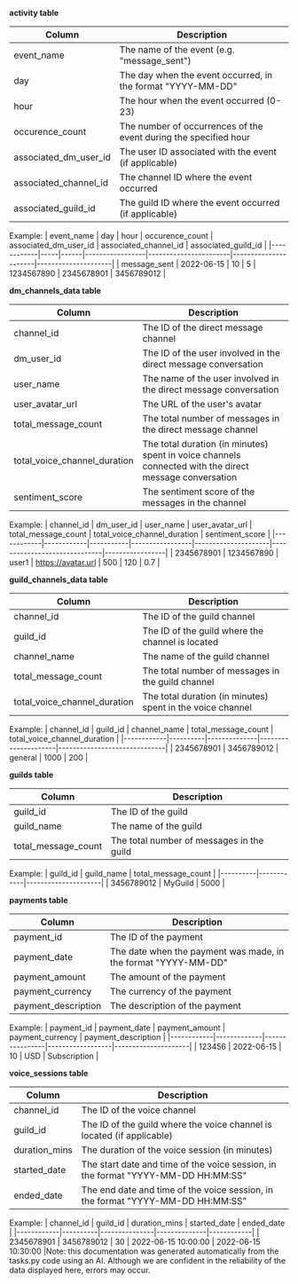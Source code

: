 **activity table**

| Column | Description |
|--------|-------------|
| event_name | The name of the event (e.g. "message_sent") |
| day | The day when the event occurred, in the format "YYYY-MM-DD" |
| hour | The hour when the event occurred (0-23) |
| occurence_count | The number of occurrences of the event during the specified hour |
| associated_dm_user_id | The user ID associated with the event (if applicable) |
| associated_channel_id | The channel ID where the event occurred |
| associated_guild_id | The guild ID where the event occurred (if applicable) |

Example:
| event_name | day | hour | occurence_count | associated_dm_user_id | associated_channel_id | associated_guild_id |
|------------|-----|------|-----------------|-----------------------|----------------------|---------------------|
| message_sent | 2022-06-15 | 10 | 5 | 1234567890 | 2345678901 | 3456789012 |

**dm_channels_data table**

| Column | Description |
|--------|-------------|
| channel_id | The ID of the direct message channel |
| dm_user_id | The ID of the user involved in the direct message conversation |
| user_name | The name of the user involved in the direct message conversation |
| user_avatar_url | The URL of the user's avatar |
| total_message_count | The total number of messages in the direct message channel |
| total_voice_channel_duration | The total duration (in minutes) spent in voice channels connected with the direct message conversation |
| sentiment_score | The sentiment score of the messages in the channel |

Example:
| channel_id | dm_user_id | user_name | user_avatar_url | total_message_count | total_voice_channel_duration | sentiment_score |
|------------|------------|-----------|-----------------|---------------------|------------------------------|-----------------|
| 2345678901 | 1234567890 | user1 | https://avatar.url | 500 | 120 | 0.7 |

**guild_channels_data table**

| Column | Description |
|--------|-------------|
| channel_id | The ID of the guild channel |
| guild_id | The ID of the guild where the channel is located |
| channel_name | The name of the guild channel |
| total_message_count | The total number of messages in the guild channel |
| total_voice_channel_duration | The total duration (in minutes) spent in the voice channel |

Example:
| channel_id | guild_id | channel_name | total_message_count | total_voice_channel_duration |
|------------|----------|--------------|---------------------|------------------------------|
| 2345678901 | 3456789012 | general | 1000 | 200 |

**guilds table**

| Column | Description |
|--------|-------------|
| guild_id | The ID of the guild |
| guild_name | The name of the guild |
| total_message_count | The total number of messages in the guild |

Example:
| guild_id | guild_name | total_message_count |
|----------|------------|---------------------|
| 3456789012 | MyGuild | 5000 |

**payments table**

| Column | Description |
|--------|-------------|
| payment_id | The ID of the payment |
| payment_date | The date when the payment was made, in the format "YYYY-MM-DD" |
| payment_amount | The amount of the payment |
| payment_currency | The currency of the payment |
| payment_description | The description of the payment |

Example:
| payment_id | payment_date | payment_amount | payment_currency | payment_description |
|------------|-------------|----------------|------------------|---------------------|
| 123456 | 2022-06-15 | 10 | USD | Subscription |

**voice_sessions table**

| Column | Description |
|--------|-------------|
| channel_id | The ID of the voice channel |
| guild_id | The ID of the guild where the voice channel is located (if applicable) |
| duration_mins | The duration of the voice session (in minutes) |
| started_date | The start date and time of the voice session, in the format "YYYY-MM-DD HH:MM:SS" |
| ended_date | The end date and time of the voice session, in the format "YYYY-MM-DD HH:MM:SS" |

Example:
| channel_id | guild_id | duration_mins | started_date | ended_date |
|------------|----------|---------------|--------------|------------|
| 2345678901 | 3456789012 | 30 | 2022-06-15 10:00:00 | 2022-06-15 10:30:00 |Note: this documentation was generated automatically from the tasks.py code using an AI. Although we are confident in the reliability of the data displayed here, errors may occur.


